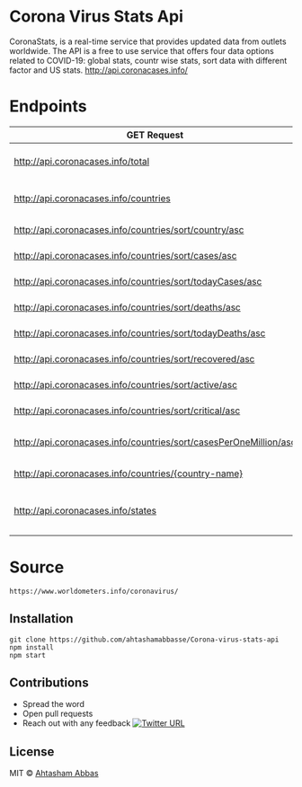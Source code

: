 # Corona Virus Stats Api
CoronaStats, is a real-time service that provides updated data from outlets worldwide. The API  is a free to use service that offers four data options related to COVID-19: global stats, countr wise stats, sort data with different factor and US stats. http://api.coronacases.info/ 
# Endpoints
|  GET Request  | Output  |
| ------------ | ------------ |
|  http://api.coronacases.info/total | Returns all total cases, recovery, and deaths. |
|  http://api.coronacases.info/countries | Returns data of all countries that has COVID-19 |
|  http://api.coronacases.info/countries/sort/country/asc | Returns data sorted by the country |
|  http://api.coronacases.info/countries/sort/cases/asc | Returns data sorted by the cases |
|  http://api.coronacases.info/countries/sort/todayCases/asc | Returns data sorted by the todayCases |
|  http://api.coronacases.info/countries/sort/deaths/asc | Returns data sorted by the death |
|  http://api.coronacases.info/countries/sort/todayDeaths/asc | Returns data sorted by the todayDeaths |
|  http://api.coronacases.info/countries/sort/recovered/asc | Returns data sorted by the recovered |
|  http://api.coronacases.info/countries/sort/active/asc | Returns data sorted by the active |
|  http://api.coronacases.info/countries/sort/critical/asc | Returns data sorted by the critical |
|  http://api.coronacases.info/countries/sort/casesPerOneMillion/asc | Returns data sorted by the casesPerOneMillion |
|  http://api.coronacases.info/countries/{country-name} | Returns data of a specific country |
|  http://api.coronacases.info/states | Returns all United States of America and their Corona data |


# Source
    https://www.worldometers.info/coronavirus/

## Installation
    git clone https://github.com/ahtashamabbasse/Corona-virus-stats-api
	npm install
	npm start      
	

## Contributions

* Spread the word
* Open pull requests
* Reach out with any feedback [![Twitter URL](https://img.shields.io/twitter/url/https/twitter.com/ahtashamabbasse.svg?style=social&label=Follow%20%40ahtashamabbasse)](https://twitter.com/ahtashamabbasse)

## License
MIT © [Ahtasham Abbas](http://Ahtashamabbas.com)



